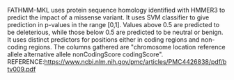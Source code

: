 FATHMM-MKL uses protein sequence homology identified with HMMER3 to predict the impact of a missense variant. It uses SVM classifier to give prediction in p-values in the range [0,1]. Values above 0.5 are predicted to be deleterious, while those below 0.5 are predicted to be neutral or benign. It uses distinct predictors for positions either in coding regions and non-coding regions. The columns gathered are "chromosome  location  reference allele  alternative allele  nonCodingScore  codingScore".  
REFERENCE:https://www.ncbi.nlm.nih.gov/pmc/articles/PMC4426838/pdf/btv009.pdf 
